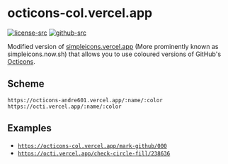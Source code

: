 # octicons-col.vercel.app

[![license-src]][license-href]
[![github-src]][github-href]

Modified version of [simpleicons.vercel.app](https://simpleicons.vercel.app) (More prominently known as simpleicons.now.sh) that allows you to use coloured versions of GitHub's [Octicons](https://primer.style/octicons).

## Scheme

```
https://octicons-andre601.vercel.app/:name/:color
https://octi.vercel.app/:name/:color
```

## Examples

- [`https://octicons-col.vercel.app/mark-github/000`](https://octicons-col.vercel.app/mark-github/000)
- [`https://octi.vercel.app/check-circle-fill/238636`](https://octicons-col.vercel.app/check-circle-fill/238636)

[license-src]: https://img.shields.io/badge/License-MIT-blue
[license-href]: https://github.com/simpleicons/simpleicons.now.sh/blob/master/LICENSE
[github-src]: https://img.shields.io/badge/-Andre601%2Focticons.vercel.app-blue?logo=github&labelColor=777
[github-href]: https://github.com/Andre601/octicons.vercel.app
